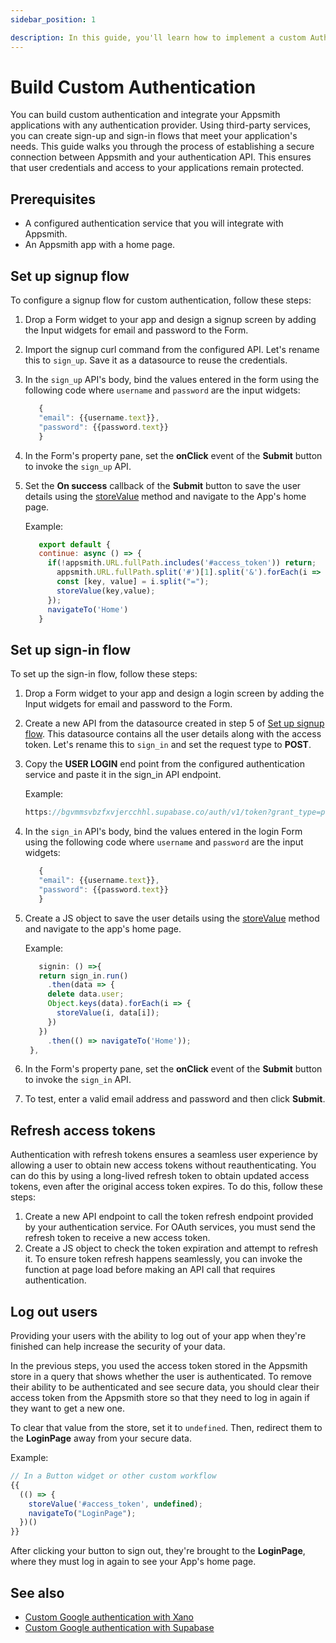 ```yaml
---
sidebar_position: 1

description: In this guide, you'll learn how to implement a custom Auth flow using an API with JWTs.
---
```


# Build Custom Authentication

You can build custom authentication and integrate your Appsmith applications with any authentication provider. Using third-party services, you can create sign-up and sign-in flows that meet your application's needs. This guide walks you through the process of establishing a secure connection between Appsmith and your authentication API. This ensures that user credentials and access to your applications remain protected.

## Prerequisites
- A configured authentication service that you will integrate with Appsmith.
- An Appsmith app with a home page.

## Set up signup flow
To configure a signup flow for custom authentication, follow these steps:
1. Drop a Form widget to your app and design a signup screen by adding the Input widgets for email and password to the Form.
2. Import the signup curl command from the configured API. Let's rename this to `sign_up`. Save it as a datasource to reuse the credentials.
3. In the `sign_up` API's body, bind the values entered in the form using the following code where `username` and `password` are the input widgets:
   
   ```jsx
      {
      "email": {{username.text}},
      "password": {{password.text}}
      }
   ```
4. In the Form's property pane, set the **onClick** event of the **Submit** button to invoke the `sign_up` API.
5. Set the **On success** callback of the **Submit** button to save the user details using the [storeValue](/reference/appsmith-framework/widget-actions/store-value) method and navigate to the App's home page.
   
   Example:
   ```jsx
      export default {
      continue: async () => {
        if(!appsmith.URL.fullPath.includes('#access_token')) return;
          appsmith.URL.fullPath.split('#')[1].split('&').forEach(i => {
          const [key, value] = i.split("=");
          storeValue(key,value);
        });
        navigateTo('Home')
      }
   ```
## Set up sign-in flow
To set up the sign-in flow, follow these steps:
1. Drop a Form widget to your app and design a login screen by adding the Input widgets for email and password to the Form.
2. Create a new API from the datasource created in step 5 of [Set up signup flow](#set-up-signup-flow). This datasource contains all the user details along with the access token. Let's rename this to `sign_in` and set the request type to **POST**. 
3. Copy the **USER LOGIN** end point from the configured authentication service and paste it in the sign_in API endpoint.
   
   Example:
    ```jsx
    https://bgvmmsvbzfxvjercchhl.supabase.co/auth/v1/token?grant_type=password
    ```
4. In the `sign_in` API's body, bind the values entered in the login Form using the following code where `username` and `password` are the input widgets:
   
   ```jsx
      {
      "email": {{username.text}},
      "password": {{password.text}}
      }
   ```
5. Create a JS object to save the user details using the [storeValue](/reference/appsmith-framework/widget-actions/store-value) method and navigate to the app's home page.

   Example:
   ```jsx
      signin: () =>{
      return sign_in.run()
        .then(data => {
        delete data.user;
        Object.keys(data).forEach(i => {
          storeValue(i, data[i]);
        })
      })
        .then(() => navigateTo('Home'));
    },
   ```
6. In the Form's property pane, set the **onClick** event of the **Submit** button to invoke the `sign_in` API.
7. To test, enter a valid email address and password and then click **Submit**.

## Refresh access tokens
Authentication with refresh tokens ensures a seamless user experience by allowing a user to obtain new access tokens without reauthenticating. You can do this by using a long-lived refresh token to obtain updated access tokens, even after the original access token expires. To do this, follow these steps:
1. Create a new API endpoint to call the token refresh endpoint provided by your authentication service. For OAuth services, you must send the refresh token to receive a new access token.
2. Create a JS object to check the token expiration and attempt to refresh it. To ensure token refresh happens seamlessly, you can invoke the function at page load before making an API call that requires authentication.

## Log out users
Providing your users with the ability to log out of your app when they're finished can help increase the security of your data.

In the previous steps, you used the access token stored in the Appsmith store in a query that shows whether the user is authenticated. To remove their ability to be authenticated and see secure data, you should clear their access token from the Appsmith store so that they need to log in again if they want to get a new one.

To clear that value from the store, set it to `undefined`. Then, redirect them to the **LoginPage** away from your secure data.

Example:

```javascript
// In a Button widget or other custom workflow
{{ 
  (() => {
    storeValue('#access_token', undefined);
    navigateTo("LoginPage");
  })()
}}
```

After clicking your button to sign out, they're brought to the **LoginPage**, where they must log in again to see your App's home page.

## See also
* [Custom Google authentication with Xano](https://www.youtube.com/watch?v=n3XSAA7q--I)
* [Custom Google authentication with Supabase](https://www.youtube.com/watch?v=mfhHUDNCkoQ)
